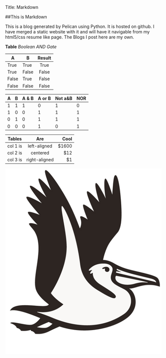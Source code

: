 Title: Markdown

##This is Markdown

This is a blog generated by Pelican using Python. It is hosted on github. I have merged a static website with it and will have it navigable from my html5/css resume like page. The Blogs I post here are my own.

**Table** *Boolean AND Gate*

| A     | B     | Result |
| ----- | ----- |:------:|
| True  | True  | True   |
| True  | False | False  |
| False | True  | False  |
| False | False | False  |



| A | B | A & B| A or B | Not a&B | NOR |
|---|---|------| -------|---------|-----|
| 1 | 1 | 1 | 0 | 1 | 0 | 0 |
| 1 | 0 | 0 | 1 | 1 | 1 | 0 |
| 0 | 1 | 0 | 1 | 1 | 1 | 0 |
| 0 | 0 | 0 | 1 | 0 | 1 | 1 |


| Tables   |      Are      |  Cool |
|----------|:-------------:|------:|
| col 1 is |  left-aligned | $1600 |
| col 2 is |    centered   |   $12 |
| col 3 is | right-aligned |    $1 |


![Pelican](../../images/pelican.jpg)
